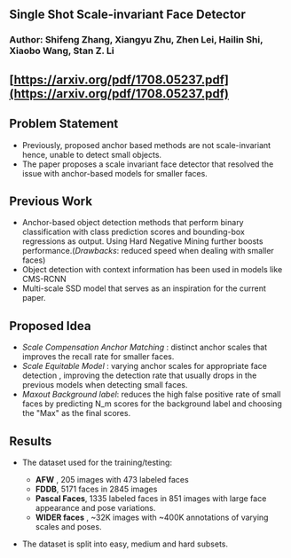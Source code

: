 ## Single Shot Scale-invariant Face Detector
### Author: Shifeng Zhang, Xiangyu Zhu, Zhen Lei, Hailin Shi, Xiaobo Wang, Stan Z. Li
## [https://arxiv.org/pdf/1708.05237.pdf](https://arxiv.org/pdf/1708.05237.pdf)

## Problem Statement
- Previously, proposed anchor based methods are not scale-invariant hence, unable to detect small objects. 
- The paper proposes a scale invariant face detector that resolved the issue with anchor-based models for smaller faces. 
## Previous Work
- Anchor-based object detection methods that perform binary classification with class prediction scores and bounding-box regressions as output. Using Hard Negative Mining further boosts performance.(*Drawbacks*: reduced speed when dealing with smaller faces)
- Object detection with context information has been used in models like CMS-RCNN
- Multi-scale SSD model that serves as an inspiration for the current paper. 

## Proposed Idea
- *Scale Compensation Anchor Matching* : distinct anchor scales that improves the recall rate for smaller faces. 
- *Scale Equitable Model* : varying anchor scales for appropriate face detection , improving the detection rate that usually drops in the previous models when detecting small faces. 
- *Maxout Background label*: reduces the high false positive rate of small faces by predicting N_m scores for the background label and choosing the "Max" as the final scores.  
   
## Results
- The dataset used for the training/testing:
  - **AFW** , 205 images with 473 labeled faces
  - **FDDB**, 5171 faces in 2845 images
  - **Pascal Faces**, 1335 labeled faces in 851 images with large face appearance and pose variations.
  - **WIDER faces** , ~32K images with ~400K annotations of varying scales and poses. 

- The dataset is split into easy, medium and hard subsets. 
